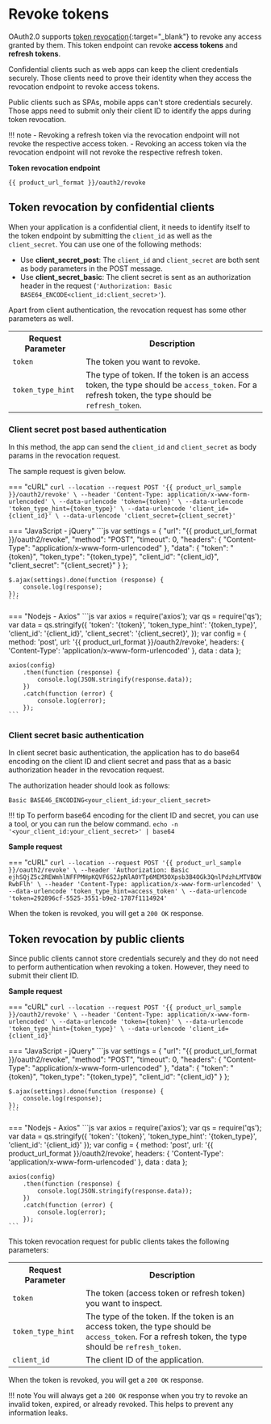 # Revoke tokens

OAuth2.0 supports [token revocation](https://datatracker.ietf.org/doc/html/rfc7009){:target="_blank"} to revoke any access granted by them. This token endpoint can revoke **access tokens** and **refresh tokens**.

Confidential clients such as web apps can keep the client credentials securely. Those clients need to prove their identity when they access the revocation endpoint to revoke access tokens.

Public clients such as SPAs, mobile apps can't store credentials securely. Those apps need to submit only their client ID to identify the apps during token revocation.  


!!! note
    - Revoking a refresh token via the revocation endpoint will not revoke the respective access token.
    - Revoking an access token via the revocation endpoint will not revoke the respective refresh token.

**Token revocation endpoint**

``` 
{{ product_url_format }}/oauth2/revoke
```

## Token revocation by confidential clients

When your application is a confidential client, it needs to identify itself to the token endpoint by submitting the `client_id` as well as the `client_secret`. You can use one of the following methods:

- Use **client_secret_post**: The `client_id` and `client_secret` are both sent as body parameters in the POST message.
- Use **client_secret_basic**: The client secret is sent as an authorization header in the request (`'Authorization: Basic BASE64_ENCODE<client_id:client_secret>'`).

Apart from client authentication, the revocation request has some other parameters as well.

<table>
  <tr>
    <th>Request Parameter</th>
    <th>Description</th>
  </tr>
   <tr>
      <td><code>token</code><Badge text="Required" type="mandatory"/></td>
      <td>The token you want to revoke.</td>
    </tr>
  <tr>
    <td><code>token_type_hint</code><Badge text="Optional" type="optional"/></td>
    <td>The type of token. If the token is an access token, the type should be <code>access_token</code>. For a refresh token, the type should be <code>refresh_token</code>.</td>
  </tr>
</table>

### Client secret post based authentication

In this method, the app can send the `client_id` and `client_secret` as body params in the revocation request.

The sample request is given below.

=== "cURL"
    ```
    curl --location --request POST '{{ product_url_sample }}/oauth2/revoke' \
    --header 'Content-Type: application/x-www-form-urlencoded' \
    --data-urlencode 'token={token}' \
    --data-urlencode 'token_type_hint={token_type}' \
    --data-urlencode 'client_id={client_id}' \
    --data-urlencode 'client_secret={client_secret}'
    ```

=== "JavaScript - jQuery"
    ```js
    var settings = {
        "url": "{{ product_url_format }}/oauth2/revoke",
        "method": "POST",
        "timeout": 0,
        "headers": {
            "Content-Type": "application/x-www-form-urlencoded"
        },
        "data": {
            "token": "{token}",
            "token_type": "{token_type}",
            "client_id": "{client_id}",
            "client_secret": "{client_secret}"
        }
    };

    $.ajax(settings).done(function (response) {
        console.log(response);
    });
    ```

=== "Nodejs - Axios"
    ```js
    var axios = require('axios');
    var qs = require('qs');
    var data = qs.stringify({
        'token': '{token}',
        'token_type_hint': '{token_type}',
        'client_id': '{client_id}',
        'client_secret': '{client_secret}',
    });
    var config = {
        method: 'post',
        url: '{{ product_url_format }}/oauth2/revoke',
        headers: {
            'Content-Type': 'application/x-www-form-urlencoded'
        },
        data : data
    };

    axios(config)
        .then(function (response) {
            console.log(JSON.stringify(response.data));
        })
        .catch(function (error) {
            console.log(error);
        });
    ```

### Client secret basic authentication

In client secret basic authentication, the application has to do base64 encoding on the client ID and client secret and pass that as a basic authorization header in the revocation request.

The authorization header should look as follows:

```
Basic BASE46_ENCODING<your_client_id:your_client_secret>
```

!!! tip
    To perform base64 encoding for the client ID and secret, you can use a tool, or you can run the below command.
    ```
    echo -n '<your_client_id:your_client_secret>' | base64
    ```

**Sample request**

=== "cURL"
    ```
    curl --location --request POST '{{ product_url_sample }}/oauth2/revoke' \
    --header 'Authorization: Basic ejhSQjZ5c2REWmhlNFFPMHpKQVF6S2JpNlA0YTp6MEM3OXpsb3B4OGk3QnlPdzhLMTVBOWRwbFlh' \
    --header 'Content-Type: application/x-www-form-urlencoded' \
    --data-urlencode 'token_type_hint=access_token' \
    --data-urlencode 'token=292896cf-5525-3551-b9e2-1787f1114924'
    ```

When the token is revoked, you will get a `200 OK` response.

## Token revocation by public clients

Since public clients cannot store credentials securely and they do not need to perform authentication when revoking a token. However, they need to submit their client ID.

**Sample request**

=== "cURL"
    ```
    curl --location --request POST '{{ product_url_sample }}/oauth2/revoke' \
    --header 'Content-Type: application/x-www-form-urlencoded' \
    --data-urlencode 'token={token}' \
    --data-urlencode 'token_type_hint={token_type}' \
    --data-urlencode 'client_id={client_id}'
    ```

=== "JavaScript - jQuery"
    ```js
    var settings = {
        "url": "{{ product_url_format }}/oauth2/revoke",
        "method": "POST",
        "timeout": 0,
        "headers": {
            "Content-Type": "application/x-www-form-urlencoded"
        },
        "data": {
            "token": "{token}",
            "token_type": "{token_type}",
            "client_id": "{client_id}"
        }
    };

    $.ajax(settings).done(function (response) {
        console.log(response);
    });
    ```

=== "Nodejs - Axios"
    ```js
    var axios = require('axios');
    var qs = require('qs');
    var data = qs.stringify({
        'token': '{token}',
        'token_type_hint': '{token_type}',
        'client_id': '{client_id}'
    });
    var config = {
        method: 'post',
        url: '{{ product_url_format }}/oauth2/revoke',
        headers: {
            'Content-Type': 'application/x-www-form-urlencoded'
        },
        data : data
    };

    axios(config)
        .then(function (response) {
            console.log(JSON.stringify(response.data));
        })
        .catch(function (error) {
            console.log(error);
        });
    ```

This token revocation request for public clients takes the following parameters:

<table>
  <tr>
    <th>Request Parameter</th>
    <th>Description</th>
  </tr>
   <tr>
      <td><code>token</code><Badge text="Required" type="mandatory"/></td>
      <td>The token (access token or refresh token) you want to inspect.</td>
    </tr>
  <tr>
    <td><code>token_type_hint</code><Badge text="Optional" type="optional"/></td>
    <td>The type of the token. If the token is an access token, the type should be <code>access_token</code>. For a refresh token, the type should be <code>refresh_token</code>.</td>
  </tr>
  <tr>
    <td><code>client_id</code><Badge text="Required" type="mandatory"/></td>
    <td>The client ID of the application.</td>
  </tr>
</table>

When the token is revoked, you will get a `200 OK` response.

!!! note
    You will always get a `200 OK` response when you try to revoke an invalid token, expired, or already revoked. This helps to prevent any information leaks.